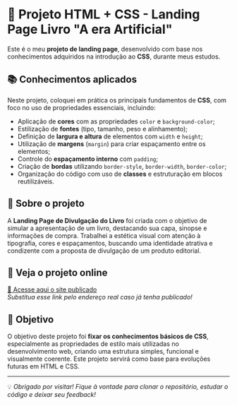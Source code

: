 # 📘 Projeto HTML + CSS - Landing Page Livro "A era Artificial"

Este é o meu **projeto de landing page**, desenvolvido com base nos conhecimentos adquiridos na introdução ao **CSS**, durante meus estudos.

## 📚 Conhecimentos aplicados

Neste projeto, coloquei em prática os principais fundamentos de **CSS**, com foco no uso de propriedades essenciais, incluindo:

- Aplicação de **cores** com as propriedades `color` e `background-color`;
- Estilização de **fontes** (tipo, tamanho, peso e alinhamento);
- Definição de **largura e altura** de elementos com `width` e `height`;
- Utilização de **margens** (`margin`) para criar espaçamento entre os elementos;
- Controle do **espaçamento interno** com `padding`;
- Criação de **bordas** utilizando `border-style`, `border-width`, `border-color`;
- Organização do código com uso de **classes** e estruturação em blocos reutilizáveis.

## 📖 Sobre o projeto

A **Landing Page de Divulgação do Livro** foi criada com o objetivo de simular a apresentação de um livro, destacando sua capa, sinopse e informações de compra. Trabalhei a estética visual com atenção à tipografia, cores e espaçamentos, buscando uma identidade atrativa e condizente com a proposta de divulgação de um produto editorial.

## 🔗 Veja o projeto online

[🔗 Acesse aqui o site publicado](https://landingpagelivro.netlify.app/)  
*Substitua esse link pelo endereço real caso já tenha publicado!*

## 🎯 Objetivo

O objetivo deste projeto foi **fixar os conhecimentos básicos de CSS**, especialmente as propriedades de estilo mais utilizadas no desenvolvimento web, criando uma estrutura simples, funcional e visualmente coerente. Este projeto servirá como base para evoluções futuras em HTML e CSS.

---

💡 *Obrigado por visitar! Fique à vontade para clonar o repositório, estudar o código e deixar seu feedback!*
